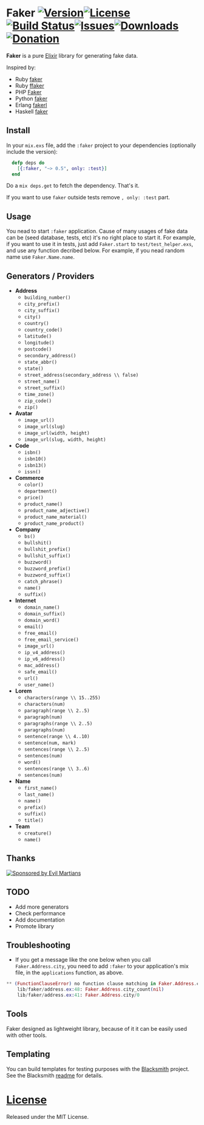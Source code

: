 # Faker [![Version](https://img.shields.io/hexpm/v/faker.svg?style=flat-square)](https://hex.pm/packages/faker)[![License](https://img.shields.io/hexpm/l/faker.svg?style=flat-square)](https://github.com/igas/faker/blob/master/LICENSE)[![Build Status](https://img.shields.io/travis/igas/faker.svg?style=flat-square)](https://travis-ci.org/igas/faker)[![Issues](https://img.shields.io/github/issues/igas/faker.svg?style=flat-square)](https://github.com/igas/faker/issues)[![Downloads](https://img.shields.io/hexpm/dt/faker.svg?style=flat-square)](https://hex.pm/packages/faker)[![Donation](https://img.shields.io/gratipay/igas.svg?style=flat-square)](https://gratipay.com/igas/)

**Faker** is a pure [Elixir](http://elixir-lang.org/) library for generating
fake data.

Inspired by:

* Ruby [faker](https://github.com/stympy/faker)
* Ruby [ffaker](https://github.com/EmmanuelOga/ffaker)
* PHP [Faker](https://github.com/fzaninotto/Faker)
* Python [faker](https://github.com/joke2k/Faker)
* Erlang [fakerl](https://github.com/mawuli-ypa/fakerl)
* Haskell [faker](https://github.com/gazay/faker)

## Install

In your `mix.exs` file, add the `:faker` project to your dependencies
(optionally include the version):

``` elixir
  defp deps do
    [{:faker, "~> 0.5", only: :test}]
  end
```

Do a `mix deps.get` to fetch the dependency. That's it.

If you want to use `faker` outside tests remove `, only: :test` part.

## Usage

You nead to start `:faker` application. Cause of many usages of fake data can be
(seed database, tests, etc) it's no right place to start it. For example, if you
want to use it in tests, just add `Faker.start` to `test/test_helper.exs`, and
use any function decribed below. For example, if you nead random name use
`Faker.Name.name`.

## Generators / Providers

* **Address**
  * `building_number()`
  * `city_prefix()`
  * `city_suffix()`
  * `city()`
  * `country()`
  * `country_code()`
  * `latitude()`
  * `longitude()`
  * `postcode()`
  * `secondary_address()`
  * `state_abbr()`
  * `state()`
  * `street_address(secondary_address \\ false)`
  * `street_name()`
  * `street_suffix()`
  * `time_zone()`
  * `zip_code()`
  * `zip()`
* **Avatar**
  * `image_url()`
  * `image_url(slug)`
  * `image_url(width, height)`
  * `image_url(slug, width, height)`
* **Code**
  * `isbn()`
  * `isbn10()`
  * `isbn13()`
  * `issn()`
* **Commerce**
  * `color()`
  * `department()`
  * `price()`
  * `product_name()`
  * `product_name_adjective()`
  * `product_name_material()`
  * `product_name_product()`
* **Company**
  * `bs()`
  * `bullshit()`
  * `bullshit_prefix()`
  * `bullshit_suffix()`
  * `buzzword()`
  * `buzzword_prefix()`
  * `buzzword_suffix()`
  * `catch_phrase()`
  * `name()`
  * `suffix()`
* **Internet**
  * `domain_name()`
  * `domain_suffix()`
  * `domain_word()`
  * `email()`
  * `free_email()`
  * `free_email_service()`
  * `image_url()`
  * `ip_v4_address()`
  * `ip_v6_address()`
  * `mac_address()`
  * `safe_email()`
  * `url()`
  * `user_name()`
* **Lorem**
  * `characters(range \\ 15..255)`
  * `characters(num)`
  * `paragraph(range \\ 2..5)`
  * `paragraph(num)`
  * `paragraphs(range \\ 2..5)`
  * `paragraphs(num)`
  * `sentence(range \\ 4..10)`
  * `sentence(num, mark)`
  * `sentences(range \\ 2..5)`
  * `sentences(num)`
  * `word()`
  * `sentences(range \\ 3..6)`
  * `sentences(num)`
* **Name**
  * `first_name()`
  * `last_name()`
  * `name()`
  * `prefix()`
  * `suffix()`
  * `title()`
* **Team**
  * `creature()`
  * `name()`

## Thanks

[![Sponsored by Evil Martians](https://evilmartians.com/badges/sponsored-by-evil-martians.svg)](http://evilmartians.com/)

## TODO

* Add more generators
* Check performance
* Add documentation
* Promote library

## Troubleshooting

* If you get a message like the one below when you call `Faker.Address.city`,
you need to add `:faker` to your application's mix file, in the `applications`
function, as above.

``` elixir
** (FunctionClauseError) no function clause matching in Faker.Address.city_count/1
    lib/faker/address.ex:48: Faker.Address.city_count(nil)
    lib/faker/address.ex:41: Faker.Address.city/0
```

## Tools

Faker designed as lightweight library, because of it it can be easily used with
other tools.

## Templating

You can build templates for testing purposes with the
[Blacksmith](https://github.com/batate/blacksmith) project. See the Blacksmith
[readme](https://github.com/batate/blacksmith#readme) for details.

# [License](https://github.com/igas/faker/blob/master/LICENSE)

Released under the MIT License.
